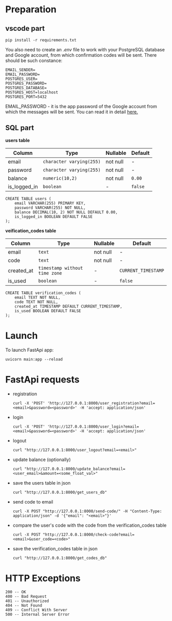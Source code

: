 # Preparation
## vscode part
```
pip install -r requirements.txt
```
You also need to create an *.env* file to work with your PostgreSQL database and Google account, from which confirmation codes will be sent.
There should be such constance:
```
EMAIL_SENDER=
EMAIL_PASSWORD=
POSTGRES_USER=
POSTGRES_PASSWORD=
POSTGRES_DATABASE=
POSTGRES_HOST=localhost
POSTGRES_PORT=5432
```
EMAIL_PASSWORD - it is the app password of the Google account from which the messages will be sent.
You can read it in detail [here.](https://support.google.com/mail/answer/185833?hl=en&ref_topic=3394217&sjid=5235200406851987490-EU)

## SQL part

**users table**

| Column       | Type                     | Nullable | Default |
|--------------|--------------------------|----------|---------|
| email        | `character varying(255)` | not null | -       |
| password     | `character varying(255)` | not null | -       |
| balance      | `numeric(10,2)`          | not null | `0.00`  |
| is_logged_in | `boolean`                | -        | `false` |
```
CREATE TABLE users (
    email VARCHAR(255) PRIMARY KEY,
    password VARCHAR(255) NOT NULL,
    balance DECIMAL(10, 2) NOT NULL DEFAULT 0.00,
    is_logged_in BOOLEAN DEFAULT FALSE
);
```

**veification_codes table**

| Column     | Type                          | Nullable | Default             |
|------------|-------------------------------|----------|---------------------|
| email      | `text`                        | not null | -                   |
| code       | `text`                        | not null | -                   |
| created_at | `timestamp without time zone` | -        | `CURRENT_TIMESTAMP` |
| is_used    | `boolean`                     | -        | `false`             |
```
CREATE TABLE verification_codes (
    email TEXT NOT NULL,
    code TEXT NOT NULL,
    created_at TIMESTAMP DEFAULT CURRENT_TIMESTAMP,
    is_used BOOLEAN DEFAULT FALSE
);
```

# Launch
To launch FastApi app:
```
uvicorn main:app --reload
```

# FastApi requests

- registration
  ```
  curl -X 'POST' 'http://127.0.0.1:8000/user_registration?email=<email>&password=<password>' -H 'accept: application/json'
  ```
- login
  ```
  curl -X 'POST' 'http://127.0.0.1:8000/user_login?email=<email>&password=<password>' -H 'accept: application/json'
  ```
- logout
  ```
  curl "http://127.0.0.1:8000/user_logout?email=<email>"
  ```
- update balance (optionally)
  ```
  curl "http://127.0.0.1:8000/update_balance?email=<user_email>&amount=<some_float_val>"
  ```
- save the users table in json
  ```
  curl "http://127.0.0.1:8000/get_users_db"
  ```
- send code to email
  ```
  curl -X POST "http://127.0.0.1:8000/send-code/" -H "Content-Type: application/json" -d '{"email": "<email>"}'
  ```
- compare the user's code with the code from the verification_codes table
  ```
  curl -X POST "http://127.0.0.1:8000/check-code?email=<email>&user_code=<code>"
  ```
- save the verification_codes table in json
  ```
  curl "http://127.0.0.1:8000/get_codes_db"
  ```

# HTTP Exceptions
```
200 -- OK
400 -- Bad Request
401 -- Unauthorized
404 -- Not Found
409 -- Conflict With Server
500 -- Internal Server Error
```
